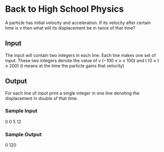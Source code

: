 # Back to High School Physics

A particle has initial velocity and acceleration. If its velocity after certain time is v then what will its
displacement be in twice of that time?

## Input
The input will contain two integers in each line. Each line makes one set of input. These two integers
denote the value of v (−100 ≤ v ≤ 100) and t (0 ≤ t ≤ 200) (t means at the time the particle gains
that velocity)

## Output
For each line of input print a single integer in one line denoting the displacement in double of that time.

### Sample Input
0 0
5 12

### Sample Output
0
120
